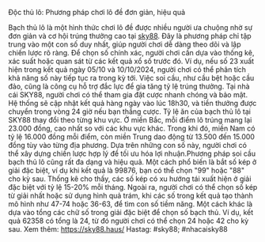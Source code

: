 Độc thủ lô: Phương pháp chơi lô đề đơn giản, hiệu quả

Bạch thủ lô là một hình thức chơi lô đề được nhiều người ưa chuộng nhờ sự đơn giản và cơ hội trúng thưởng cao tại [sky88](https://sky88.haus/). Đây là phương pháp chỉ tập trung vào một con số duy nhất, giúp người chơi dễ dàng theo dõi và lập chiến lược rõ ràng. Để chọn số chính xác, người chơi cần dựa vào thống kê, xác suất hoặc quan sát từ các kết quả xổ số trước đó. Ví dụ, nếu số 23 xuất hiện trong kết quả ngày 05/10 và 10/10/2024, người chơi có thể phân tích khả năng số này tiếp tục ra trong kỳ tới. Việc soi cầu, như cầu bệt hoặc cầu đảo, cũng là công cụ hỗ trợ đắc lực để gia tăng tỷ lệ trúng thưởng.
Tại nhà cái SKY88, người chơi có thể tham gia đặt cược nhanh chóng và bảo mật. Hệ thống sẽ cập nhật kết quả hàng ngày vào lúc 18h30, và tiền thưởng được chuyển trong vòng 24 giờ nếu bạn thắng cược. Tỷ lệ ăn của bạch thủ lô tại SKY88 thay đổi theo từng khu vực. Ở miền Bắc, mỗi điểm lô trúng mang lại 23.000 đồng, cao nhất so với các khu vực khác. Trong khi đó, miền Nam có tỷ lệ 16.000 đồng mỗi điểm, còn miền Trung dao động từ 13.500 đến 15.000 đồng tùy vào từng địa phương. Dựa trên những con số này, người chơi có thể xây dựng chiến lược hợp lý để tối ưu hóa lợi nhuận.Phương pháp soi cầu bạch thủ lô cũng rất đa dạng và hiệu quả. Một cách phổ biến là bắt số kép ở giải đặc biệt, ví dụ khi kết quả là 99876, bạn có thể chọn "99" hoặc "88" cho kỳ sau. Thống kê cho thấy, các số kép có xu hướng tái xuất hiện ở giải đặc biệt với tỷ lệ 15-20% mỗi tháng. Ngoài ra, người chơi có thể chọn số kép từ giải nhất hoặc sử dụng hình quả trám, khi các số trong kết quả tạo thành mô hình như 47-74 hoặc 36-63, để tìm con số tiềm năng. Một cách khác là dựa vào tổng các chữ số trong giải đặc biệt để chọn số bạch thủ. Ví dụ, kết quả 62358 có tổng là 24, từ đó người chơi có thể chọn 24 hoặc 42 cho kỳ sau.
Xem thêm: https://sky88.haus/
Hastag: #sky88; #nhacaisky88
